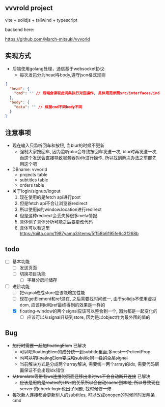 ## vvvrold project

vite + solidjs + tailwind + typescript

backend here:

https://github.com/March-mitsuki/vvvorld

## 实现方式
* 后端使用golang处理，通信基于websocket协议:
  * 每次发包分为head与body,遵守json格式规则
```json
{
  "head": {
    "cmd": "" // 后端会读取此词条执行对应操作, 具体规范参照src/interfaces/index.ts
  },
  "body": {
    "data": "" // 根据cmd不同body不同
  }
}
```

## 注意事项
* 现在输入只监听回车和按钮, 当blur的时候不更新
  * 强制大家按回车, 因为监听blur会导致按回车发送一次, blur时再发送一次, 而这个发送会直接导致服务器对db进行操作, 所以找到解决办法之前都先用这个吧
* DBname: vvvorld
  * projects table
  * subtitles table
  * orders table
* 关于login/signup/logout
  1. 现在使用的是fetch api进行post
  1. 但是fetch api不会让浏览器redirect
  1. 所以使用js的window.location进行redirect
  1. 但是这种redirect会丢失掉很多meta情报
  1. 具体例子具体分析可能之后要更改代码
  1. 具体可以看这里 https://qiita.com/1987yama3/items/5ff58b6195fe6c3f268b

## todo
- [ ] 基本功能
  - [ ] 发送页面
  - [ ] 切换项目功能
    - [ ] 字幕分房间储存
- [ ] 进阶功能
  - [ ] 把signal改成store应该能增加性能
  - [ ] 现在getElement和ref混在, 之后需要找时间统一, 由于solidjs不使用虚拟dom, 应该用id和ref最终得到的效果是一样的
  - [x] floating-window的两个signal应该可以整合到一个, 因为都是一起变化的
    - [ ] 应该可以从signal升级到store, 因为是以object作为最外围的值的

## Bug
* ~~加行时需要一起加floatingElem~~ 已解决
  * ~~可以吧floatingElem的成分统一到subtitle里面,多nest一个clientProp~~
  * ~~也可以吧floatingElem变成和subtitle同一级的全局signal~~
  * 当前解决方式是分成两个array解决, 需要统一两个array的idx, 需要代码层面保证不会出现idx错位
* ~~从translate等带有ws连接的页面迁移出来时ws不会自动断开连接~~ 已解决
  * ~~应该是用的是routes的LINk的关系所以会自动cache到本地, 所以导致现在server 的check login也出了问题, 找时候修一修~~
* 每次新人连接都会更新别人的subtitles, 可以改成onopen的时候同时发两条cmd